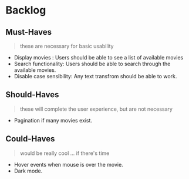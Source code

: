 # Backlog

## Must-Haves

> these are necessary for basic usability

- Display movies : Users should be able to see a list of available movies
- Search functionality: Users should be able to search through the available movies.
- Disable case sensibility: Any text transfrom should be able to work.

## Should-Haves

> these will complete the user experience, but are not necessary

- Pagination if many movies exist.

## Could-Haves

> would be really cool ... if there's time

- Hover events when mouse is over the movie.
- Dark mode.